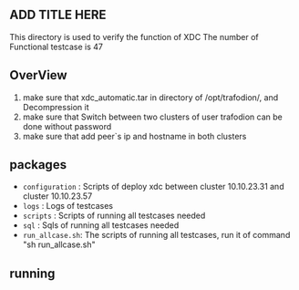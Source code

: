 

## ADD TITLE HERE

This directory is used to verify the function of XDC
The number of Functional testcase is 47

## OverView

1. make sure that xdc_automatic.tar in directory of /opt/trafodion/, and Decompression it
2. make sure that Switch between two clusters of user trafodion can be done without password
3. make sure that add peer`s ip and hostname in both clusters

## packages

* `configuration` : Scripts of deploy xdc between cluster 10.10.23.31 and cluster 10.10.23.57
* `logs`          : Logs of testcases
* `scripts`       : Scripts of running all testcases needed
* `sql`           : Sqls of running all testcases needed
* `run_allcase.sh`: The scripts of running all testcases, run it of command "sh run_allcase.sh"

## running
